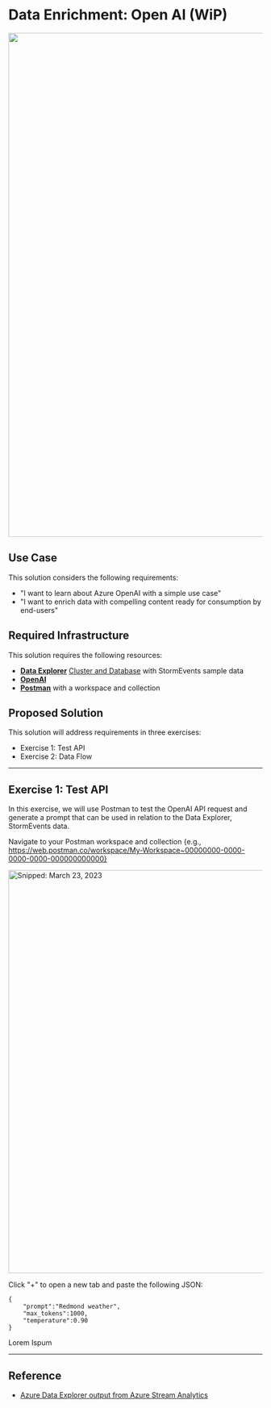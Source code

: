 # Data Enrichment: Open AI (WiP)

<img src="https://user-images.githubusercontent.com/44923999/227210296-1540091a-e156-41d9-9cfd-278246c311f1.png" width="1000" />

## Use Case
This solution considers the following requirements:

* "I want to learn about Azure OpenAI with a simple use case"
* "I want to enrich data with compelling content ready for consumption by end-users"

## Required Infrastructure
This solution requires the following resources:

* [**Data Explorer**](https://learn.microsoft.com/en-us/azure/data-explorer/) [Cluster and Database](https://learn.microsoft.com/en-us/azure/data-explorer/create-cluster-database-portal) with StormEvents sample data
* [**OpenAI**](https://learn.microsoft.com/en-us/azure/cognitive-services/openai/overview)
* [**Postman**](https://www.postman.com/product/workspaces/) with a workspace and collection

## Proposed Solution
This solution will address requirements in three exercises:

* Exercise 1: Test API
* Exercise 2: Data Flow

-----

## Exercise 1: Test API
In this exercise, we will use Postman to test the OpenAI API request and generate a prompt that can be used in relation to the Data Explorer, StormEvents data.

Navigate to your Postman workspace and collection {e.g., https://web.postman.co/workspace/My-Workspace~00000000-0000-0000-0000-000000000000}

<img src="https://user-images.githubusercontent.com/44923999/227523628-acba95f1-1cf4-416f-a7ba-f2787a3301d6.png" width="800" title="Snipped: March 23, 2023" />

Click "+" to open a new tab and paste the following JSON:

```
{
    "prompt":"Redmond weather",
    "max_tokens":1000,
    "temperature":0.90
}
```

Lorem Ispum

-----

## Reference

* [Azure Data Explorer output from Azure Stream Analytics](https://learn.microsoft.com/en-us/azure/stream-analytics/azure-database-explorer-output)
